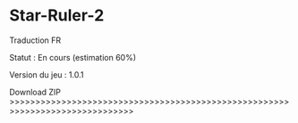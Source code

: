 # Star-Ruler-2
Traduction FR

Statut : En cours (estimation 60%)

Version du jeu : 1.0.1

Download ZIP >>>>>>>>>>>>>>>>>>>>>>>>>>>>>>>>>>>>>>>>>>>>>>>>>>>>>>>>>>>>>>>>>>>>>>>>>>>>>>
